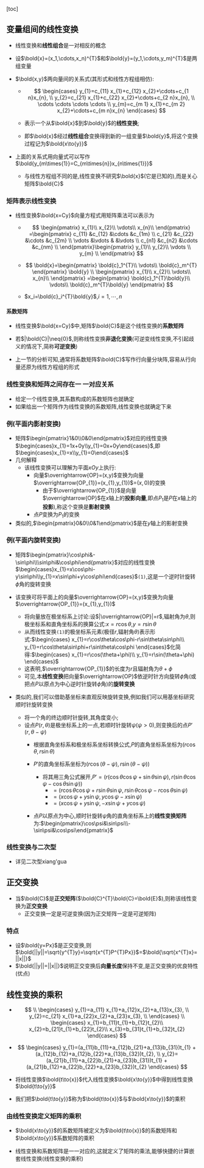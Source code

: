 [toc]



## 变量组间的线性变换

- 线性变换和**线性组合**是一对相反的概念

- 设$\bold{x}=(x_1,\cdots,x_n)^{T}$和$\bold{y}=(y_1,\cdots,y_m)^{T}$是两组变量

- $\bold{x,y}$两向量间的关系式(其形式和线性方程组相仿):
  
  - $$
    \begin{cases}
    y_{1}=c_{11} x_{1}+c_{12} x_{2}+\cdots+c_{1 n}x_{n}, \\
    y_{2}=c_{21} x_{1}+c_{22} x_{2}+\cdots+c_{2 n}x_{n}, \\
    \cdots \cdots \cdots \cdots \\
    y_{m}=c_{m 1} x_{1}+c_{m 2} x_{2}+\cdots+c_{m n}x_{n}
    \end{cases}
    $$
  
  - 表示一个从$\bold{x}$到$\bold{y}$的**线性变换**;
  
  - 即$\bold{x}$经过**线性组合**变换得到新的一组变量$\bold{y}$,将这个变换过程记为$\bold{x\to{y}}$
  
- 上面的关系式用向量式可以写作$\bold{y_{m\times{1}}=C_{m\times{n}}x_{n\times{1}}}$

  - 与线性方程组不同的是,线性变换不研究$\bold{x}$(它是已知的),而是关心矩阵$\bold{C}$

  

### 矩阵表示线性变换

- 线性变换$\bold{x=Cy}$向量方程式用矩阵乘法可以表示为

  - $$
    \begin{pmatrix}
    	x_{1}\\
    	x_{2}\\
    	\vdots\\
    	x_{n}\\
    \end{pmatrix}
    =\begin{pmatrix}
    	c_{11}  &c_{12}  &\cdots  &c_{1m}  	\\
    	c_{21}  &c_{22}  &\cdots  &c_{2m}  	\\
    	\vdots  &\vdots  &        &\vdots  	\\
    	c_{n1}  &c_{n2}  &\cdots  &c_{nm}  	\\
    \end{pmatrix}\begin{pmatrix}
    	y_{1}\\
    	y_{2}\\
    	\vdots		\\
    	y_{m}	\\
    \end{pmatrix}
    $$

  - $$
    \bold{x}=\begin{pmatrix}
        \bold{c}_1^{T}\\
        \vdots\\
        \bold{c}_m^{T}
    \end{pmatrix}
    \bold{y}
    \\
    \begin{pmatrix}
    	x_{1}\\
    	x_{2}\\
    	\vdots\\
    	x_{n}\\
    \end{pmatrix}
    =\begin{pmatrix}
        \bold{c}_1^{T}\bold{y}\\
        \vdots\\
        \bold{c}_m^{T}\bold{y}
    \end{pmatrix}
    $$

  - $x_i=\bold{c}_i^{T}\bold{y}$,$i=1,\cdots,n$

#### 系数矩阵

- 线性变换$\bold{x=Cy}$中,矩阵$\bold{C}$是这个线性变换的**系数矩阵**

- 若$|\bold{C}|\neq{0}$,则称线性变换**非退化变换**(可逆变线性变换,不引起歧义的情况下,简称**可逆变换**)

- 上一节的分析可知,通常将系数矩阵$\bold{C}$写作行向量分块阵,容易从行向量还原为线性方程组的形式



### 线性变换和矩阵之间存在一 一对应关系

- 给定一个线性变换,其系数构成的系数矩阵也就确定
- 如果给出一个矩阵作为线性变换的系数矩阵,线性变换也就确定下来

### 例(平面内影射变换)

- 矩阵$\begin{pmatrix}1&0\\0&0\end{pmatrix}$对应的线性变换$\begin{cases}x_{1}=1x+0y\\y_{1}=0x+0y\end{cases}$,即$\begin{cases}x_{1}=x\\y_{1}=0\end{cases}$
- 几何解释
  - 该线性变换可以理解为平面$xOy$上执行:
    - 向量$\overrightarrow{OP}=(x,y)$变换为向量$\overrightarrow{OP_{1}}=(x_{1},y_{1})$=$(x,0)$的变换
      - 由于$\overrightarrow{OP_{1}}$是向量$\overrightarrow{OP}$在$x$轴上的**投影向量**,即点$P_{1}$是$P$在$x$轴上的**投影**),称这个变换是**影射变换**
    - 点$P$变换为$P_{1}$的变换
- 类似的,$\begin{pmatrix}0&0\\0&1\end{pmatrix}$是在$y$轴上的影射变换

### 例(平面内旋转变换)

- 矩阵$\begin{pmatrix}\cos\phi&-\sin\phi\\\sin\phi&\cos\phi\end{pmatrix}$对应的线性变换$\begin{cases}x_{1}=x\cos\phi-y\sin\phi\\y_{1}=x\sin\phi+y\cos\phi\end{cases}$`(1)`,这是一个逆时针旋转$\phi$角的旋转变换
- 该变换可将平面上的向量$\overrightarrow{OP}=(x,y)$变换为向量$\overrightarrow{OP_{1}}=(x_{1},y_{1})$

  - 将向量放在极坐标系上讨论:设$|\overrightarrow{OP}|=r$,辐射角为$\theta$,则极坐标系和直角坐标系的换算公式:$x=r\cos\theta$,$y=r\sin\theta$
  - 从而线性变换`(1)`的极坐标系元素(极径$r$,辐射角$\theta$)表示形式:$\begin{cases}
    x_{1}=r\cos\theta\cos\phi-r\sin\theta\sin\phi\\
    y_{1}=r\cos\theta\sin\phi+r\sin\theta\cos\phi
    \end{cases}$化简得:$\begin{cases}
    x_{1}=r\cos(\theta+\phi)\\
    y_{1}=r\sin(\theta+\phi)
    \end{cases}$
  - 这表明,$\overrightarrow{OP_{1}}$的长度为$r$且辐射角为$\theta+\phi$
  - 可见,本**线性变换**把向量$\overrightarrow{OP}$依逆时针方向旋转$\phi$角(或把点$P$以原点为中心逆时针旋转$\phi$角)的**旋转变换**
- 类似的,我们可以借助基坐标来直观反映旋转变换,例如我们可以用基坐标研究顺时针旋转变换
  - 将一个角的终边顺时针旋转,其角度变小;
  - 设点$P(r,\theta)$是极坐标系上的一点,若顺时针旋转$\psi(\psi>0)$,则变换后的点$P'(r,\theta-\psi)$
    - 根据直角坐标系和极坐标系坐标转换公式,$P$的直角坐标系坐标为$(r\cos\theta,r\sin{\theta})$
    - $P'$的直角坐标系坐标为$(r\cos(\theta-\psi),r\sin(\theta-\psi))$
      - 将其用三角公式展开,$P'=(r(\cos\theta\cos\psi+\sin\theta\sin\psi),r(\sin\theta\cos\psi-\cos\theta\sin\psi))$
        - $=(r\cos\theta\cos\psi+r\sin\theta\sin\psi,r\sin\theta\cos\psi-r\cos\theta\sin\psi)$
        - $=(x\cos\psi+y\sin\psi,y\cos\psi-x\sin\psi)$
        - $=(x\cos\psi+y\sin\psi,-x\sin\psi+y\cos\psi)$

    - 点$P$以原点为中心,顺时针旋转$\psi$角的直角坐标系上的**线性变换矩阵**为:$\begin{pmatrix}\cos\psi&\sin\psi\\-\sin\psi&\cos\psi\end{pmatrix}$


### 线性变换与二次型

- 详见二次型xiang'gua


## 正交变换

- 当$\bold{C}$是**正交矩阵**($\bold{C}^{T}\bold{C}=\bold{E}$),则称该线性变换为**正交变换**
  - 正交变换一定是可逆变换(因为正交矩阵一定是可逆矩阵)

### 特点

- 设$\bold{y=Px}$是正交变换,则$\bold{||y||=\sqrt{y^{T}y}=\sqrt{x^{T}P^{T}Px}}$=$\bold{\sqrt{x^{T}x}=||x||}$
- $\bold{||y||=||x||}$说明正交变换后**向量长度**保持不变,是正交变换的优良特性(优点)



## 线性变换的乘积

- $$
  \\
  \begin{cases}
  y_{1}=a_{11} x_{1}+a_{12}x_{2}+a_{13}x_{3}, \\
  y_{2}=c_{21} x_{1}+a_{22}x_{2}+a_{23}x_{3}, \\
  \end{cases}
  \\
  \begin{cases}
  x_{1}=b_{11}t_{1}+b_{12}t_{2}\\
  x_{2}=b_{21}t_{1}+b_{22}t_{2}\\
  x_{3}=b_{31}t_{1}+b_{32}t_{2}
  \end{cases}
  $$

- $$
  \begin{cases}
  y_{1}=(a_{11}b_{11}+a_{12}b_{21}+a_{13}b_{31})t_{1}
  +(a_{12}b_{12}+a_{12}b_{22}+a_{13}b_{32})t_{2}, \\
  y_{2}=(a_{21}b_{11}+a_{22}b_{21}+a_{23}b_{31})t_{1}
  +(a_{21}b_{12}+a_{22}b_{22}+a_{23}b_{32})t_{2}
  \end{cases}
  $$

- 将线性变换$\bold{t\to{x}}$代入线性变换$\bold{x\to{y}}$中得到线性变换$\bold{t\to{y}}$

- 我们把$\bold{t\to{y}}$称为$\bold{t\to{x}}$与$\bold{x\to{y}}$的乘积

### 由线性变换定义矩阵的乘积

- $\bold{x\to{y}}$的系数矩阵被定义为$\bold{t\to{x}}$的系数矩阵和$\bold{x\to{y}}$系数矩阵的乘积

- 线性变换和系数矩阵是一一对应的,这就定义了矩阵的乘法,能够快捷的计算嵌套线性变换(线性变换的乘积)

  







